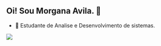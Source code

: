 ## Oi! Sou Morgana Avila. 👋
- 🔭 Estudante de Analise e Desenvolvimento de sistemas.
<div>
<img height-180em src= https://github-readme-stats.vercel.app/api?username=morganaavila&show_icons=true&theme=radical />
</div>

